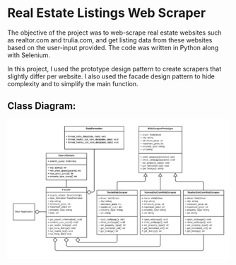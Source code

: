 # Real Estate Listings Web Scraper

The objective of the project was to web-scrape real estate websites such as realtor.com and
trulia.com, and get listing data from these websites based on the user-input provided. The code was written in Python along with Selenium.

In this project, I used the prototype design pattern to create scrapers that slightly differ per website. I also used the
facade design pattern to hide complexity and to simplify the main function.

## Class Diagram:
![alt text](UMLDiagram.png)
